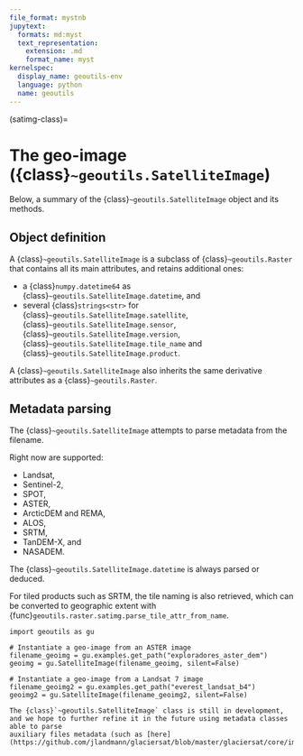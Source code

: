```yaml
---
file_format: mystnb
jupytext:
  formats: md:myst
  text_representation:
    extension: .md
    format_name: myst
kernelspec:
  display_name: geoutils-env
  language: python
  name: geoutils
---
```

(satimg-class)=

# The geo-image ({class}`~geoutils.SatelliteImage`)

Below, a summary of the {class}`~geoutils.SatelliteImage` object and its methods.

## Object definition

A {class}`~geoutils.SatelliteImage` is a subclass of {class}`~geoutils.Raster` that contains all its main attributes, and retains additional ones:
- a {class}`numpy.datetime64` as {class}`~geoutils.SatelliteImage.datetime`, and
- several {class}`strings<str>` for {class}`~geoutils.SatelliteImage.satellite`,  {class}`~geoutils.SatelliteImage.sensor`, {class}`~geoutils.SatelliteImage.version`, {class}`~geoutils.SatelliteImage.tile_name` and {class}`~geoutils.SatelliteImage.product`.

A {class}`~geoutils.SatelliteImage` also inherits the same derivative attributes as a {class}`~geoutils.Raster`.

## Metadata parsing

The {class}`~geoutils.SatelliteImage` attempts to parse metadata from the filename.

Right now are supported:
 - Landsat,
 - Sentinel-2,
 - SPOT,
 - ASTER,
 - ArcticDEM and REMA,
 - ALOS,
 - SRTM,
 - TanDEM-X, and
 - NASADEM.

The {class}`~geoutils.SatelliteImage.datetime` is always parsed or deduced.

For tiled products such as SRTM, the tile naming is also retrieved, which can be converted to geographic extent with {func}`geoutils.raster.satimg.parse_tile_attr_from_name`.

```{code-cell} ipython3
import geoutils as gu

# Instantiate a geo-image from an ASTER image
filename_geoimg = gu.examples.get_path("exploradores_aster_dem")
geoimg = gu.SatelliteImage(filename_geoimg, silent=False)
```

```{code-cell} ipython3
# Instantiate a geo-image from a Landsat 7 image
filename_geoimg2 = gu.examples.get_path("everest_landsat_b4")
geoimg2 = gu.SatelliteImage(filename_geoimg2, silent=False)
```

```{important}
The {class}`~geoutils.SatelliteImage` class is still in development, and we hope to further refine it in the future using metadata classes able to parse
auxiliary files metadata (such as [here](https://github.com/jlandmann/glaciersat/blob/master/glaciersat/core/imagery.py)).
```
